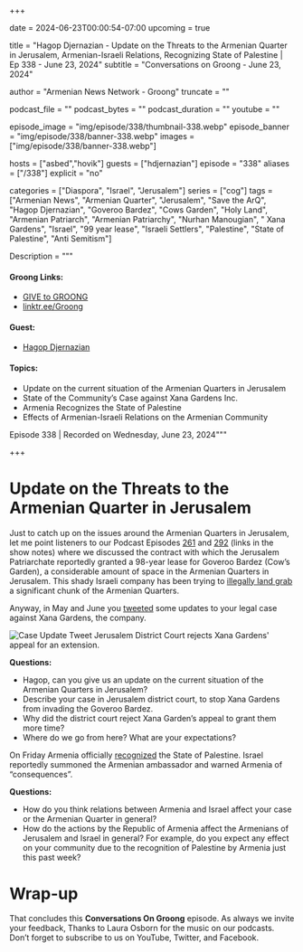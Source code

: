 +++

date = 2024-06-23T00:00:54-07:00
upcoming = true

title = "Hagop Djernazian - Update on the Threats to the Armenian Quarter in Jerusalem, Armenian-Israeli Relations, Recognizing State of Palestine | Ep 338 - June 23, 2024"
subtitle = "Conversations on Groong - June 23, 2024"

author = "Armenian News Network - Groong"
truncate = ""

podcast_file = ""
podcast_bytes = ""
podcast_duration = ""
youtube = ""

episode_image = "img/episode/338/thumbnail-338.webp"
episode_banner = "img/episode/338/banner-338.webp"
images = ["img/episode/338/banner-338.webp"]

hosts = ["asbed","hovik"]
guests = ["hdjernazian"]
episode = "338"
aliases = ["/338"]
explicit = "no"

categories = ["Diaspora", "Israel", "Jerusalem"]
series = ["cog"]
tags = ["Armenian News", "Armenian Quarter", "Jerusalem", "Save the ArQ", "Hagop Djernazian", "Goveroo Bardez", "Cows Garden", "Holy Land", "Armenian Patriarch", "Armenian Patriarchy", "Nurhan Manougian", " Xana Gardens", "Israel", "99 year lease", "Israeli Settlers", "Palestine", "State of Palestine", "Anti Semitism"]



Description = """

#### Groong Links:
* [GIVE to GROONG](https://podcasts.groong.org/donate)
* [linktr.ee/Groong](https://linktr.ee/groong)

#### Guest: 
* [Hagop Djernazian](/guest/hdjernazian)

#### Topics:
* Update on the current situation of the Armenian Quarters in Jerusalem
* State of the Community’s Case against Xana Gardens Inc.
* Armenia Recognizes the State of Palestine
* Effects of Armenian-Israeli Relations on the Armenian Community

Episode 338 | Recorded on Wednesday, June 23, 2024"""

+++

# Update on the Threats to the Armenian Quarter in Jerusalem

Just to catch up on the issues around the Armenian Quarters in Jerusalem, let me point listeners to our Podcast Episodes [261](https://podcasts.groong.org/261) and [292](https://podcasts.groong.org/292) (links in the show notes) where we discussed the contract with which the Jerusalem Patriarchate reportedly granted a 98-year lease for Goveroo Bardez (Cow’s Garden), a considerable amount of space in the Armenian Quarters in Jerusalem. This shady Israeli company has been trying to [illegally land grab](https://www.newarab.com/news/armenians-jerusalem-repel-armed-israeli-settlers) a significant chunk of the Armenian Quarters.

Anyway, in May and June you [tweeted](https://x.com/SavetheArQ/status/1798710742373617747) some updates to your legal case against Xana Gardens, the company.


![Case Update Tweet](/img/episode/338/Save-the-ArQ-202406.png "Case Update Tweet")
Jerusalem District Court rejects Xana Gardens' appeal for an extension.

**Questions:**
* Hagop, can you give us an update on the current situation of the Armenian Quarters in Jerusalem?
* Describe your case in Jerusalem district court, to stop Xana Gardens from invading the Goveroo Bardez.
* Why did the district court reject Xana Garden’s appeal to grant them more time?
* Where do we go from here? What are your expectations?


On Friday Armenia officially [recognized](https://www.azatutyun.am/a/33003853.html) the State of Palestine. Israel reportedly summoned the Armenian ambassador and warned Armenia of “consequences”.

**Questions:**
* How do you think relations between Armenia and Israel affect your case or the Armenian Quarter in general?
* How do the actions by the Republic of Armenia affect the Armenians of Jerusalem and Israel in general? For example, do you expect any effect on your community due to the recognition of Palestine by Armenia just this past week?


# Wrap-up

That concludes this **Conversations On Groong** episode. As always we invite your feedback, Thanks to Laura Osborn for the music on our podcasts. Don’t forget to subscribe to us on YouTube, Twitter, and Facebook.
